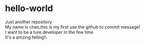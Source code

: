 # hello-world
Just  another repository \
My name is chao,this is my first use the github to commit message!\
I want to be a ture developer in the few time\
It's a amzing felling!\
